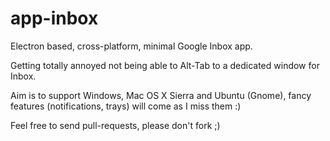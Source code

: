 # app-inbox
Electron based, cross-platform, minimal Google Inbox app.

Getting totally annoyed not being able to Alt-Tab to a dedicated window for Inbox.

Aim is to support Windows, Mac OS X Sierra and Ubuntu (Gnome), fancy features (notifications, trays) will come as I miss them :)

Feel free to send pull-requests, please don't fork ;)
